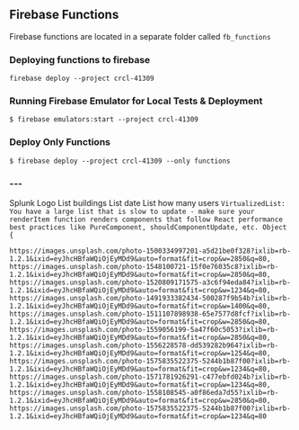 ## Firebase Functions

Firebase functions are located in a separate folder called `fb_functions`

### Deploying functions to firebase

`firebase deploy --project crcl-41309`

### Running Firebase Emulator for Local Tests & Deployment

`$ firebase emulators:start --project crcl-41309`

### Deploy Only Functions

`$ firebase deploy --project crcl-41309 --only functions`

### ---

Splunk Logo
List buildings
List date
List how many users
`VirtualizedList: You have a large list that is slow to update - make sure your renderItem function renders components that follow React performance best practices like PureComponent, shouldComponentUpdate, etc. Object {`

```
https://images.unsplash.com/photo-1500334997201-a5d21be0f328?ixlib=rb-1.2.1&ixid=eyJhcHBfaWQiOjEyMDd9&auto=format&fit=crop&w=2850&q=80, https://images.unsplash.com/photo-1548100721-15f0e76035c8?ixlib=rb-1.2.1&ixid=eyJhcHBfaWQiOjEyMDd9&auto=format&fit=crop&w=2850&q=80, https://images.unsplash.com/photo-1520809171575-a3c6f94eda84?ixlib=rb-1.2.1&ixid=eyJhcHBfaWQiOjEyMDd9&auto=format&fit=crop&w=1234&q=80, https://images.unsplash.com/photo-1491933382434-500287f9b54b?ixlib=rb-1.2.1&ixid=eyJhcHBfaWQiOjEyMDd9&auto=format&fit=crop&w=1400&q=80, https://images.unsplash.com/photo-1511107898938-65e7577d8fcf?ixlib=rb-1.2.1&ixid=eyJhcHBfaWQiOjEyMDd9&auto=format&fit=crop&w=2850&q=80, https://images.unsplash.com/photo-1559056199-5a47f60c5053?ixlib=rb-1.2.1&ixid=eyJhcHBfaWQiOjEyMDd9&auto=format&fit=crop&w=2850&q=80, https://images.unsplash.com/photo-1556228578-dd539282b964?ixlib=rb-1.2.1&ixid=eyJhcHBfaWQiOjEyMDd9&auto=format&fit=crop&w=1254&q=80, https://images.unsplash.com/photo-1575835522375-5244b1b87f00?ixlib=rb-1.2.1&ixid=eyJhcHBfaWQiOjEyMDd9&auto=format&fit=crop&w=1234&q=80, https://images.unsplash.com/photo-1571781926291-c477ebfd024b?ixlib=rb-1.2.1&ixid=eyJhcHBfaWQiOjEyMDd9&auto=format&fit=crop&w=1234&q=80, https://images.unsplash.com/photo-1558108545-a0f86eda7d55?ixlib=rb-1.2.1&ixid=eyJhcHBfaWQiOjEyMDd9&auto=format&fit=crop&w=2850&q=80, https://images.unsplash.com/photo-1575835522375-5244b1b87f00?ixlib=rb-1.2.1&ixid=eyJhcHBfaWQiOjEyMDd9&auto=format&fit=crop&w=1234&q=80
```
